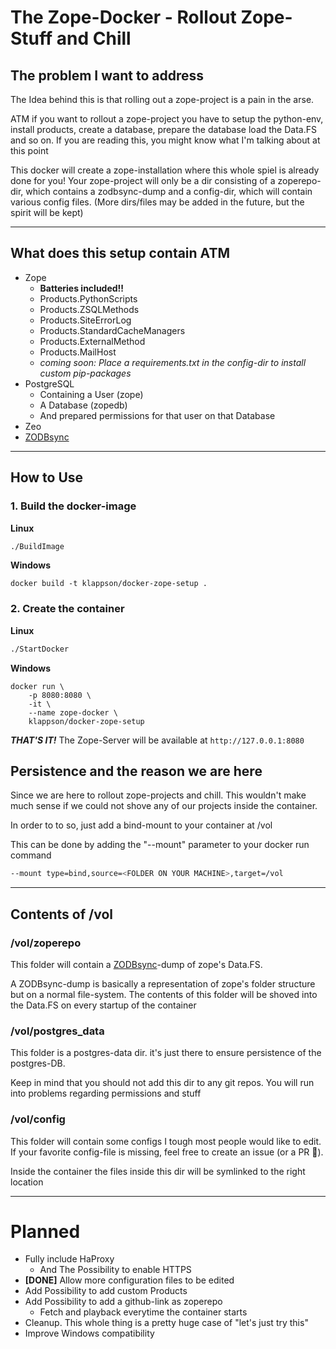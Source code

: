 # The Zope-Docker - Rollout Zope-Stuff and Chill

## The problem I want to address

The Idea behind this is that rolling out a zope-project is a pain in the arse.

ATM if you want to rollout a zope-project you have to setup the python-env, install products, create a database, prepare the database load the Data.FS and so on. If you are reading this, you might know what I'm talking about at this point

This docker will create a zope-installation where this whole spiel is already done for you!
Your zope-project will only be a dir consisting of a zoperepo-dir, which contains a zodbsync-dump and a config-dir, which will contain various config files.
(More dirs/files may be added in the future, but the spirit will be kept)

---

## What does this setup contain ATM

* Zope
    * **Batteries included!!**
    * Products.PythonScripts
    * Products.ZSQLMethods
    * Products.SiteErrorLog
    * Products.StandardCacheManagers
    * Products.ExternalMethod
    * Products.MailHost
    * _coming soon: Place a requirements.txt in the config-dir to install custom pip-packages_
* PostgreSQL
    * Containing a User (zope)
    * A Database (zopedb)
    * And prepared permissions for that user on that Database
* Zeo
* [ZODBsync](https://github.com/perfact/zodbsync)
---
## How to Use
### 1. Build the docker-image
**Linux**
```bash
./BuildImage
```

**Windows**
```cmd.exe
docker build -t klappson/docker-zope-setup .
```

### 2. Create the container
**Linux**
```bash
./StartDocker
```

**Windows**
```cmd.exe
docker run \
    -p 8080:8080 \
    -it \
    --name zope-docker \
    klappson/docker-zope-setup
```


***THAT'S IT!***
The Zope-Server will be available at `http://127.0.0.1:8080`

## Persistence and the reason we are here
Since we are here to rollout zope-projects and chill. This wouldn't make much sense if we could not shove any of our projects inside the container.

In order to to so, just add a bind-mount to your container at /vol

This can be done by adding the "--mount" parameter to your docker run command
```bash
--mount type=bind,source=<FOLDER ON YOUR MACHINE>,target=/vol
```

---

## Contents of /vol

### /vol/zoperepo
This folder will contain a [ZODBsync](https://github.com/perfact/zodbsync)-dump of zope's Data.FS.

A ZODBsync-dump is basically a representation of zope's folder structure but on a normal file-system. The contents of this folder will be shoved into the Data.FS on every startup of the container


### /vol/postgres_data
This folder is a postgres-data dir. it's just there to ensure persistence of the postgres-DB.

Keep in mind that you should not add this dir to any git repos. You will run into problems regarding permissions and stuff


### /vol/config
This folder will contain some configs I tough most people would like to edit. If your favorite config-file is missing, feel free to create an issue (or a PR 👀).

Inside the container the files inside this dir will be symlinked to the right location

---

# Planned
* Fully include HaProxy
    * And The Possibility to enable HTTPS
* **[DONE]** Allow more configuration files to be edited
* Add Possibility to add custom Products
* Add Possibility to add a github-link as zoperepo
    * Fetch and playback everytime the container starts
* Cleanup. This whole thing is a pretty huge case of "let's just try this"
* Improve Windows compatibility